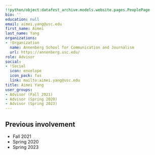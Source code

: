 ```yaml
---
!!python/object:datafest_archive.models.website.pages.PeoplePage
bio: ''
education: null
email: aimei.yang@usc.edu
first_name: Aimei
last_name: Yang
organizations:
- !Organization
  name: Annenberg School for Communication and Journalism
  url: https://annenberg.usc.edu/
role: Advisor
social:
- !Social
  icon: envelope
  icon_pack: fas
  link: mailto:aimei.yang@usc.edu
title: Aimei Yang
user_groups:
- Advisor (Fall 2021)
- Advisor (Spring 2020)
- Advisor (Spring 2023)
---
```


## Previous involvement

* Fall 2021
* Spring 2020
* Spring 2023